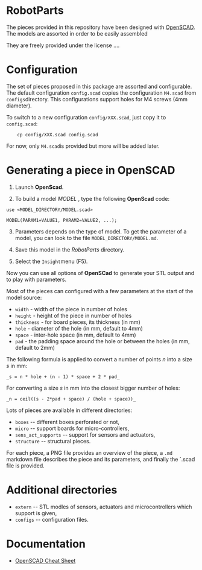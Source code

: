 # RobotParts

The pieces provided in this repository have been designed with [OpenSCAD](http://www.openscad.org/).
The models are assorted in order to be easily assembled

They are freely provided under the license ....


# Configuration

The set of pieces proposed in this package are assorted and configurable.
The default configuration `config.scad` copies the configuration `M4.scad` from `configs`directory. This configurations support holes for M4 screws (4mm diameter).

To switch to a new configuration `config/XXX.scad`, just copy it to `config.scad`:
```
	cp config/XXX.scad config.scad
```

For now, only `M4.scad`is provided but more will be added later.



# Generating a piece in OpenSCAD

1. Launch **OpenScad**.

2. To build a model _MODEL_ , type the following **OpenScad** code:
```
use <MODEL_DIRECTORY/MODEL.scad>

MODEL(PARAM1=VALUE1, PARAM2=VALUE2, ...);
```

3. Parameters depends on the type of model. To get the parameter of a model, you can look to the file `MODEL_DIRECTORY/MODEL.md`.

4. Save this model in the *RobotParts* directory.

5. Select the `Insight`menu (F5).

Now you can use all options of **OpenSCad** to generate your STL output
and to play with parameters.

Most of the pieces can configured with a few parameters at the start of the model source:
* ``width`` - width of the piece in number of holes
* ``height`` - height of the piece in number of holes
* ``thickness`` - for board pieces, its thickness (in mm)
* ``hole`` - diameter of the hole (in mm, default to 4mm)
* ``space`` - inter-hole space (in mm, default to 4mm)
* ``pad`` - the padding space around the hole or between the holes (in mm, default to 2mm)

The following formula is applied to convert a number of points *n* into a size *s* in mm:

    _s = n * hole + (n - 1) * space + 2 * pad_

For converting a size *s* in mm into the closest bigger number of holes:

    _n = ceil((s - 2*pad + space) / (hole + space))_ 

Lots of pieces are available in different directories:
* `boxes` -- different boxes perforated or not,
* `micro` -- support boards for micro-controllers,
* `sens_act_supports` -- support for sensors and actuators,
* `structure` -- structural pieces. 

For each piece, a PNG file provides an overview of the piece, a `.md` markdown file describes the piece and its parameters, and finally the  `.scad file is provided.


# Additional directories

* `extern` -- STL modles of sensors, actuators and microcontrollers which support is given,
* `configs` -- configuration files.


# Documentation

* [OpenSCAD Cheat Sheet](https://openscad.org/cheatsheet/index.html)

